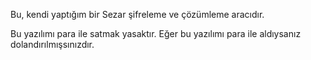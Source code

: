 Bu, kendi yaptığım bir Sezar şifreleme ve çözümleme aracıdır.

Bu yazılımı para ile satmak yasaktır. Eğer bu yazılımı para ile aldıysanız dolandırılmışsınızdır.
